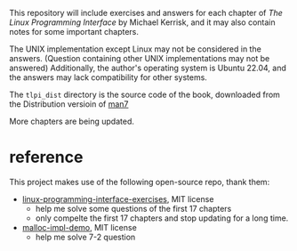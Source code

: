 This repository will include exercises and answers for each chapter of  *The Linux Programming Interface* by Michael Kerrisk, and it may also contain notes for some important chapters.

The UNIX implementation except Linux may not be considered in the answers. (Question containing other UNIX implementations may not be answered) Additionally, the author's operating system is Ubuntu 22.04, and the answers may lack compatibility for other systems.

The `tlpi_dist` directory is the source code of the book, downloaded from the Distribution versioin of [man7](https://man7.org/tlpi/code/index.html)

More chapters are being updated.

# reference

This project makes use of the following open-source repo, thank them:

- [linux-programming-interface-exercises](https://github.com/posborne/linux-programming-interface-exercises), MIT license
  - help me solve some questions of the first 17 chapters
  - only compelte the first 17 chapters and stop updating for a long time.
- [malloc-impl-demo](https://github.com/ritwickdey/malloc-impl-demo), MIT license
  - help me solve 7-2 question
